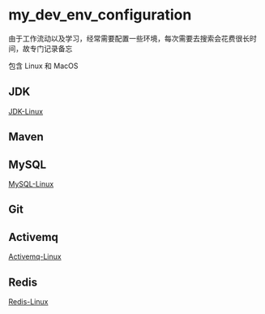 # my_dev_env_configuration

由于工作流动以及学习，经常需要配置一些环境，每次需要去搜索会花费很长时间，故专门记录备忘

包含 Linux 和 MacOS

## JDK

[JDK-Linux](./JDK-Linux.md)

## Maven

## MySQL

[MySQL-Linux](./MySQL-Linux.md)

## Git

## Activemq

[Activemq-Linux](./Activemq-Linux.md)

## Redis

[Redis-Linux](./Redis-Linux.md)
